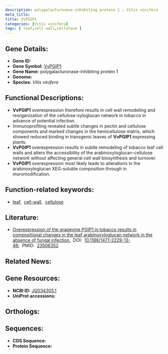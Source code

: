 ```yaml
---
description: polygalacturonase-inhibiting protein 1 ; Vitis vinifera
meta_title:
title: VvPGIP1
categories: [Vitis vinifera]
tags: [ leaf,cell wall,cellulose ]
---
```


## Gene Details:
- **Gene ID:** []()
- **Gene Symbol:** <u>VvPGIP1</u>
- **Gene Name:** polygalacturonase-inhibiting protein 1
- **Genome:** []()
- **Species:** *Vitis vinifera*

## Functional Descriptions:
   - **VvPGIP1** overexpression therefore results in cell wall remodeling and reorganization of the cellulose-xyloglucan network in tobacco in advance of potential infection.
   - Immunoprofiling revealed subtle changes in pectin and cellulose components and marked changes in the hemicellulose matrix, which showed reduced binding in transgenic leaves of **VvPGIP1** expressing plants.
   - **VvPGIP1** overexpression results in subtle remodeling of tobacco leaf cell walls and alters the accessibility of the arabinoxyloglucan-cellulose network without affecting general cell wall biosynthesis and turnover.
   - **VvPGIP1** overexpression most likely leads to alterations in the arabinoxyloglucan XEG-soluble composition through in muromodification.

## Function-related keywords:
   - [leaf](/tags/leaf/),&nbsp;&nbsp;[cell-wall](/tags/cell-wall/),&nbsp;&nbsp;[cellulose](/tags/cellulose/)

## Literature:
   - [Overexpression of the grapevine PGIP1 in tobacco results in compositional changes in the leaf arabinoxyloglucan network in the absence of fungal infection.](https://doi.org/10.1186/1471-2229-13-46)&nbsp;&nbsp;DOI:&nbsp;&nbsp;[10.1186/1471-2229-13-46](https://doi.org/10.1186/1471-2229-13-46);&nbsp;&nbsp;PMID:&nbsp;&nbsp;[23506352](https://pubmed.ncbi.nlm.nih.gov/23506352/)

## Related News:

## Gene Resources:
- **NCBI ID:**  [JQ034305.1](https://www.ncbi.nlm.nih.gov/gene/?term=JQ034305.1)
- **UniProt accessions:**  [](https://www.uniprot.org/uniprotkb//entry)

## Orthologs:

## Sequences:
- **CDS Sequence:**
- **Protein Sequence:**
